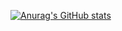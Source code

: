 [![Anurag's GitHub stats](https://github-readme-stats.vercel.app/api?username=yagoAribeiro&show_icons=true&theme=gruvbox)](https://github.com/anuraghazra/github-readme-stats)

